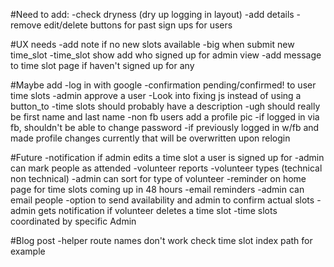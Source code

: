 #Need to add:
  -check dryness (dry up logging in layout)
  -add details
  -remove edit/delete buttons for past sign ups for users

#UX needs
  -add note if no new slots available
  -big when submit new time_slot
  -time_slot show add who signed up for admin view
  -add message to time slot page if haven't signed up for any

#Maybe add
  -log in with google
  -confirmation pending/confirmed! to user time slots
  -admin approve a user
  -Look into fixing js instead of using a button_to
  -time slots should probably have a description
  -ugh should really be first name and last name
  -non fb users add a profile pic
  -if logged in via fb, shouldn't be able to change password
  -if previously logged in w/fb and made profile changes currently that will be overwritten upon relogin

#Future
  -notification if admin edits a time slot a user is signed up for
  -admin can mark people as attended
  -volunteer reports
  -volunteer types (technical non technical)
  -admin can sort for type of volunteer
  -reminder on home page for time slots coming up in 48 hours
  -email reminders
  -admin can email people
  -option to send availability and admin to confirm actual slots
  -admin gets notification if volunteer deletes a time slot
  -time slots coordinated by specific Admin

#Blog post
  -helper route names don't work check time slot index path for example
